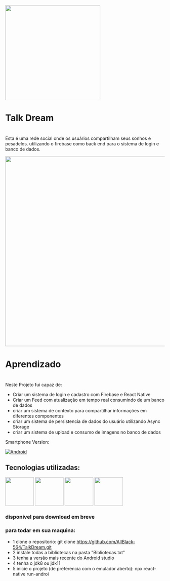 



<img src="https://user-images.githubusercontent.com/94801880/152527454-7ca3fcba-1591-486d-a347-eb5a2feb0040.png" width=300, align="center"/>


### <h1>Talk Dream<h1/> 
Esta é uma rede social onde os usuários compartilham seus sonhos e pesadelos. utilizando o firebase como back end para o sistema de login e banco de dados.
  
<img src="https://user-images.githubusercontent.com/94801880/152468557-aa84da97-5444-494e-827d-f3416d35c726.gif" width=600>
  
 
  ### <h1>Aprendizado<h1>
  Neste Projeto fui capaz de:
  - Criar um sistema de login e cadastro com Firebase e React Native
  - Criar um Feed com atualização em tempo real consumindo de um banco de dados
  - criar um sistema de contexto para compartilhar informações em diferentes componentes
  - criar um sistema de persistencia de dados do usuário utilizando Async Storage
  - criar um sistema de upload e consumo de imagens no banco de dados


Smartphone Version:

[![Android](https://img.shields.io/badge/Android-3DDC84?style=for-the-badge&logo=Android&logoColor=white)](https://github.com/seu-usuario/seu-repositorio/releases)



## Tecnologias utilizadas:
<a href="https://www.reactnative.com/"><img src="https://user-images.githubusercontent.com/94801880/152529707-fb0bccc4-ef30-4a38-a77c-a0627a14c47e.png" width=90></a>
<a href="https://rnfirebase.io/"><img src="https://user-images.githubusercontent.com/94801880/152535515-3503ef54-50a0-4765-a057-6013f4aa8521.png" width=90></a>
<a href="https://www.javascript.com/"><img src="https://user-images.githubusercontent.com/94801880/152536097-3aed0c74-3fc8-4154-9b8f-155c8988bda3.png" width=90></a>
<a href="https://styled-components.com/"><img src="https://user-images.githubusercontent.com/94801880/152538254-c2893779-4869-4474-9997-96ad488c6ae7.png" width=90></a>
  
  ### disponivel para download em breve
  
  ### para todar em sua maquina:
  - 1 clone o repositorio: git clone https://github.com/AllBlack-564/TalkDream.git
  - 2 instale todas a bibliotecas na pasta "Bibliotecas.txt"
  - 3 tenha a versão mais recente do Android studio
  - 4 tenha o jdk8 ou jdk11
  - 5 inicie o projeto (de preferencia com o emulador aberto): npx react-native run-androi
  
